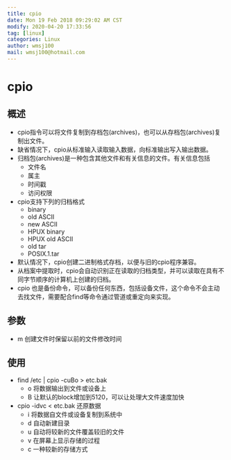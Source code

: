 ```yaml
---
title: cpio
date: Mon 19 Feb 2018 09:29:02 AM CST
modify: 2020-04-20 17:33:56 
tag: [linux]
categories: Linux
author: wmsj100
mail: wmsj100@hotmail.com
---
```


# cpio

## 概述

- cpio指令可以将文件复制到存档包(archives)，也可以从存档包(archives)复制出文件。
- 缺省情况下，cpio从标准输入读取输入数据，向标准输出写入输出数据。
- 归档包(archives)是一种包含其他文件和有关信息的文件。有关信息包括
	- 文件名
	- 属主
	- 时间戳
	- 访问权限
- cpio支持下列的归档格式
	- binary
	- old ASCII
	- new ASCII
	- HPUX binary
	- HPUX old ASCII
	- old tar
	- POSIX.1.tar
- 默认情况下，cpio创建二进制格式存档，以便与旧的cpio程序兼容。
- 从档案中提取时，cpio会自动识别正在读取的归档类型，并可以读取在具有不同字节顺序的计算机上创建的归档。
- cpio 也是备份命令，可以备份任何东西，包括设备文件，这个命令不会主动去找文件，需要配合find等命令通过管道或重定向来实现。

## 参数

- m 创建文件时保留以前的文件修改时间

## 使用

- find /etc | cpio -cuBo > etc.bak
    - o 将数据输出到文件或设备上
    - B 让默认的block增加到5120，可以让处理大文件速度加快
- cpio -idvc < etc.bak 还原数据
    - i 将数据自文件或设备复制到系统中
    - d 自动新建目录
    - u 自动将较新的文件覆盖较旧的文件
    - v 在屏幕上显示存储的过程
    - c 一种较新的存储方式
